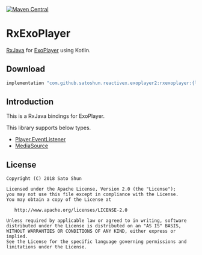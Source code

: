 [![Maven Central](https://maven-badges.herokuapp.com/maven-central/com.github.satoshun.reactivex.exoplayer2/rxexoplayer/badge.svg)](https://maven-badges.herokuapp.com/maven-central/com.github.satoshun.reactivex.exoplayer2/rxexoplayer)

# RxExoPlayer

[RxJava](https://github.com/ReactiveX/RxJava) for [ExoPlayer](https://github.com/google/ExoPlayer) using Kotlin.

## Download

```groovy
implementation "com.github.satoshun.reactivex.exoplayer2:rxexoplayer:{latest-version}"
```

## Introduction

This is a RxJava bindings for ExoPlayer.

This library supports below types.

- [Player.EventListener](https://google.github.io/ExoPlayer/doc/reference/com/google/android/exoplayer2/Player.EventListener.html)
- [MediaSource](http://google.github.io/ExoPlayer/doc/reference/com/google/android/exoplayer2/source/MediaSource)

## License

```
Copyright (C) 2018 Sato Shun

Licensed under the Apache License, Version 2.0 (the "License");
you may not use this file except in compliance with the License.
You may obtain a copy of the License at

   http://www.apache.org/licenses/LICENSE-2.0

Unless required by applicable law or agreed to in writing, software
distributed under the License is distributed on an "AS IS" BASIS,
WITHOUT WARRANTIES OR CONDITIONS OF ANY KIND, either express or implied.
See the License for the specific language governing permissions and
limitations under the License.
```
